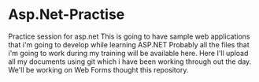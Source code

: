 # Asp.Net-Practise
Practice session for asp.net
This is going to have sample web applications that i'm going to develop while learning ASP.NET 
Probably all the files that i'm going to work during my training will be available here.
Here I'll upload all my documents using git which i have been working through out the day.
We'll be working on Web Forms thought this repository.
